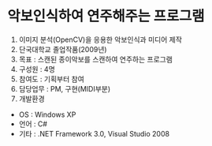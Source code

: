 # 악보인식하여 연주해주는 프로그램
1) 이미지 분석(OpenCV)을 응용한 악보인식과 미디어 제작
2) 단국대학교 졸업작품(2009년)
3) 목표 : 스캔된 종이악보를 스캔하여 연주하는 프로그램
4) 구성원 : 4명
5) 참여도 : 기획부터 참여
6) 담당업무 : PM, 구현(MIDI부분)
7) 개발환경	
 - OS : Windows XP
 - 언어	: C#
 - 기타 : .NET Framework 3.0, Visual Studio 2008
